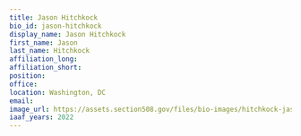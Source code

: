 ```yaml
---
title: Jason Hitchkock
bio_id: jason-hitchkock
display_name: Jason Hitchkock
first_name: Jason
last_name: Hitchkock
affiliation_long: 
affiliation_short: 
position: 
office: 
location: Washington, DC
email: 
image_url: https://assets.section508.gov/files/bio-images/hitchkock-jason.png
iaaf_years: 2022
---
```

